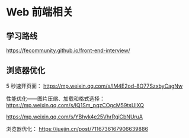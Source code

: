 # Web 前端相关

## 学习路线

https://fecommunity.github.io/front-end-interview/

## 浏览器优化

5 秒速开页面：
https://mp.weixin.qq.com/s/lM4E2od-8O77SzxbyCagNw

性能优化——图片压缩、加载和格式选择：
https://mp.weixin.qq.com/s/IQ1Sm_pqzCOgcM59tsUlXQ

https://mp.weixin.qq.com/s/YBhyk4e25VhrRgiCbNUruA

浏览器优化：
https://juejin.cn/post/7116736167906639886
